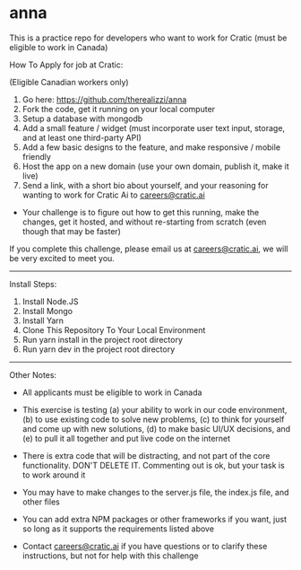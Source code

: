 # anna
This is a practice repo for developers who want to work for Cratic (must be eligible to work in Canada)

How To Apply for job at Cratic:

(Eligible Canadian workers only)

1. Go here: https://github.com/therealizzi/anna
2. Fork the code, get it running on your local computer
3. Setup a database with mongodb
4. Add a small feature / widget (must incorporate user text input, storage, and at least one third-party API)
5. Add a few basic designs to the feature, and make responsive / mobile friendly
6. Host the app on a new domain (use your own domain, publish it, make it live)
7. Send a link, with a short bio about yourself, and your reasoning for wanting to work for Cratic Ai to careers@cratic.ai 

- Your challenge is to figure out how to get this running, make the changes, get it hosted, and without re-starting from scratch (even though that may be faster)

If you complete this challenge, please email us at careers@cratic.ai, we will be very excited to meet you.

------------------------

Install Steps:

1. Install Node.JS
2. Install Mongo
3. Install Yarn
4. Clone This Repository To Your Local Environment
5. Run yarn install in the project root directory
6. Run yarn dev in the project root directory

------------------------

Other Notes: 
- All applicants must be eligible to work in Canada
- This exercise is testing (a) your ability to work in our code environment, (b) to use existing code to solve new problems, (c) to think for yourself and come up with new solutions, (d) to make basic UI/UX decisions, and (e) to pull it all together and put live code on the internet
- There is extra code that will be distracting, and not part of the core functionality. DON'T DELETE IT. Commenting out is ok, but your task is to work around it
- You may have to make changes to the server.js file, the index.js file, and other files
- You can add extra NPM packages or other frameworks if you want, just so long as it supports the requirements listed above

- Contact careers@cratic.ai if you have questions or to clarify these instructions, but not for help with this challenge
